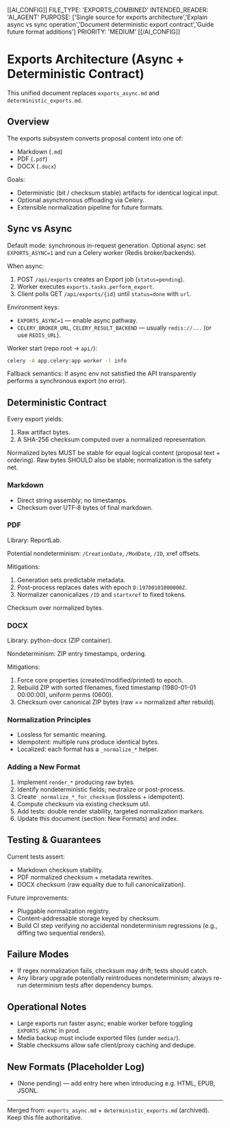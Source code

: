 [[AI_CONFIG]]
FILE_TYPE: 'EXPORTS_COMBINED'
INTENDED_READER: 'AI_AGENT'
PURPOSE: ['Single source for exports architecture','Explain async vs sync operation','Document deterministic export contract','Guide future format additions']
PRIORITY: 'MEDIUM'
[[/AI_CONFIG]]

# Exports Architecture (Async + Deterministic Contract)

This unified document replaces `exports_async.md` and `deterministic_exports.md`.

## Overview

The exports subsystem converts proposal content into one of:

- Markdown (`.md`)
- PDF (`.pdf`)
- DOCX (`.docx`)

Goals:

- Deterministic (bit / checksum stable) artifacts for identical logical input.
- Optional asynchronous offloading via Celery.
- Extensible normalization pipeline for future formats.

## Sync vs Async

Default mode: synchronous in-request generation.
Optional async: set `EXPORTS_ASYNC=1` and run a Celery worker (Redis broker/backends).

When async:

1. POST `/api/exports` creates an Export job (`status=pending`).
2. Worker executes `exports.tasks.perform_export`.
3. Client polls GET `/api/exports/{id}` until `status=done` with `url`.

Environment keys:

- `EXPORTS_ASYNC=1` — enable async pathway.
- `CELERY_BROKER_URL`, `CELERY_RESULT_BACKEND` — usually `redis://...` (or use `REDIS_URL`).

Worker start (repo root → `api/`):

```bash
celery -A app.celery:app worker -l info
```

Fallback semantics: If async env not satisfied the API transparently performs a synchronous export (no error).

## Deterministic Contract

Every export yields:

1. Raw artifact bytes.
2. A SHA-256 checksum computed over a normalized representation.

Normalized bytes MUST be stable for equal logical content (proposal text + ordering).
Raw bytes SHOULD also be stable; normalization is the safety net.

### Markdown

- Direct string assembly; no timestamps.
- Checksum over UTF‑8 bytes of final markdown.

### PDF

Library: ReportLab.

Potential nondeterminism: `/CreationDate`, `/ModDate`, `/ID`, xref offsets.

Mitigations:

1. Generation sets predictable metadata.
2. Post-process replaces dates with epoch `D:19700101000000Z`.
3. Normalizer canonicalizes `/ID` and `startxref` to fixed tokens.

Checksum over normalized bytes.

### DOCX

Library: python-docx (ZIP container).

Nondeterminism: ZIP entry timestamps, ordering.

Mitigations:

1. Force core properties (created/modified/printed) to epoch.
2. Rebuild ZIP with sorted filenames, fixed timestamp (1980-01-01 00:00:00), uniform perms (0600).
3. Checksum over canonical ZIP bytes (raw == normalized after rebuild).

### Normalization Principles

- Lossless for semantic meaning.
- Idempotent: multiple runs produce identical bytes.
- Localized: each format has a `_normalize_*` helper.

### Adding a New Format

1. Implement `render_*` producing raw bytes.
2. Identify nondeterministic fields; neutralize or post-process.
3. Create `_normalize_*_for_checksum` (lossless + idempotent).
4. Compute checksum via existing checksum util.
5. Add tests: double render stability, targeted normalization markers.
6. Update this document (section: New Formats) and index.

## Testing & Guarantees

Current tests assert:

- Markdown checksum stability.
- PDF normalized checksum + metadata rewrites.
- DOCX checksum (raw equality due to full canonicalization).

Future improvements:

- Pluggable normalization registry.
- Content-addressable storage keyed by checksum.
- Build CI step verifying no accidental nondeterminism regressions (e.g., diffing two sequential renders).

## Failure Modes

- If regex normalization fails, checksum may drift; tests should catch.
- Any library upgrade potentially reintroduces nondeterminism; always re-run determinism tests after dependency bumps.

## Operational Notes

- Large exports run faster async; enable worker before toggling `EXPORTS_ASYNC` in prod.
- Media backup must include exported files (under `media/`).
- Stable checksums allow safe client/proxy caching and dedupe.

## New Formats (Placeholder Log)

- (None pending) — add entry here when introducing e.g. HTML, EPUB, JSONL.

---
Merged from: `exports_async.md` + `deterministic_exports.md` (archived). Keep this file authoritative.
